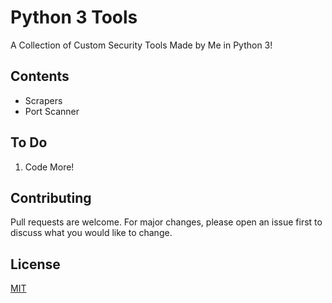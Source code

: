 # Python 3 Tools #

A Collection of Custom Security Tools Made by Me in Python 3!

## Contents ##
 - Scrapers
  - Port Scanner

## To Do ## 

1. Code More!

## Contributing ## 

Pull requests are welcome. For major changes, please open an issue first to discuss what you would like to change.

## License ## 

[MIT](https://choosealicense.com/licenses/mit/)
